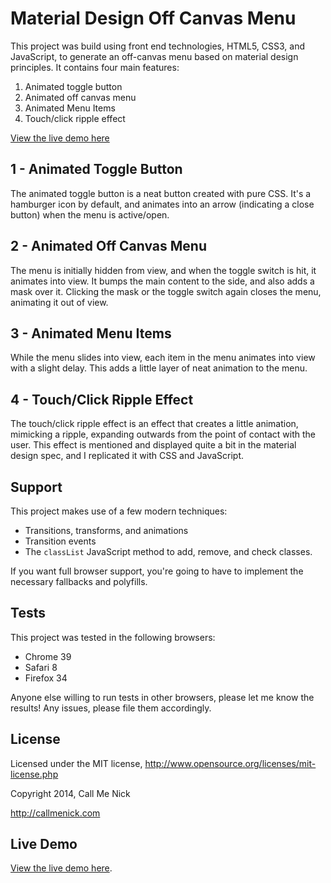 # Material Design Off Canvas Menu

This project was build using front end technologies, HTML5, CSS3, and JavaScript, to generate an off-canvas menu based on material design principles. It contains four main features:

1. Animated toggle button
2. Animated off canvas menu
3. Animated Menu Items
4. Touch/click ripple effect

[View the live demo here](http://callmenick.com/_development/material-menu/)

## 1 - Animated Toggle Button

The animated toggle button is a neat button created with pure CSS. It's a hamburger icon by default, and animates into an arrow (indicating a close button) when the menu is active/open.

## 2 - Animated Off Canvas Menu

The menu is initially hidden from view, and when the toggle switch is hit, it animates into view. It bumps the main content to the side, and also adds a mask over it. Clicking the mask or the toggle switch again closes the menu, animating it out of view.

## 3 - Animated Menu Items

While the menu slides into view, each item in the menu animates into view with a slight delay. This adds a little layer of neat animation to the menu.

## 4 - Touch/Click Ripple Effect

The touch/click ripple effect is an effect that creates a little animation, mimicking a ripple, expanding outwards from the point of contact with the user. This effect is mentioned and displayed quite a bit in the material design spec, and I replicated it with CSS and JavaScript.

## Support

This project makes use of a few modern techniques:

* Transitions, transforms, and animations
* Transition events
* The `classList` JavaScript method to add, remove, and check classes.

If you want full browser support, you're going to have to implement the necessary fallbacks and polyfills.

## Tests

This project was tested in the following browsers:

* Chrome 39
* Safari 8
* Firefox 34

Anyone else willing to run tests in other browsers, please let me know the results! Any issues, please file them accordingly.

## License

Licensed under the MIT license, http://www.opensource.org/licenses/mit-license.php

Copyright 2014, Call Me Nick

http://callmenick.com

## Live Demo

[View the live demo here](http://callmenick.com/_development/material-menu/).